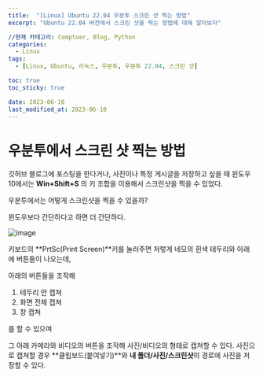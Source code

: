 ```yaml
---
title:  "[Linux] Ubuntu 22.04 우분투 스크린 샷 찍는 방법"
excerpt: "Ubuntu 22.04 버전에서 스크린 샷을 찍는 방법에 대해 알아보자"

//현재 카테고리: Comptuer, Blog, Python
categories:
  - Linux
tags:
  - [Linux, Ubuntu, 리눅스, 우분투, 우분투 22.04, 스크린 샷]

toc: true
toc_sticky: true

date: 2023-06-10
last_modified_at: 2023-06-10
---
```


# 우분투에서 스크린 샷 찍는 방법

깃허브 블로그에 포스팅을 한다거나, 사진이나 특정 게시글을 저장하고 싶을 때
윈도우10에서는 **Win+Shift+S** 의 키 조합을 이용해서 스크린샷을 찍을 수 있었다.

우분투에서는 어떻게 스크린샷을 찍을 수 있을까?

윈도우보다 간단하다고 하면 더 간단하다.

![image](https://github.com/98tech-savvy/98tech-savvy.github.io/assets/128434645/de728216-ffaa-4a57-93cc-6df0b1ffdd56)

키보드의 **PrtSc(Print Screen)**키를 눌러주면 저렇게 네모의 흰색 테두리와 아래에 버튼들이 나오는데,

아래의 버튼들을 조작해

1. 테두리 안 캡쳐
2. 화면 전체 캡쳐
3. 창 캡쳐

를 할 수 있으며

그 아래 카메라와 비디오의 버튼을 조작해 사진/비디오의 형태로 캡쳐할 수 있다. 사진으로 캡쳐할 경우 **클립보드(붙여넣기)**와 **내 폴더/사진/스크린샷**의 경로에 사진을 저장할 수 있다. 
